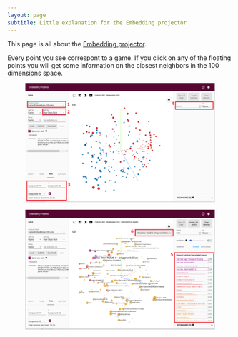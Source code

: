 ```yaml
---
layout: page
subtitle: Little explanation for the Embedding projector
---
```


This page is all about the <a href="http://projector.tensorflow.org/?config=https://gist.githubusercontent.com/dmizr/6ed0d83d738a86a3d57e7a8455efe83f/raw/6b7aed45e8d7d5eec7d4f5fb0f71d9c74f0423e8/projector_config_all.json">Embedding projector</a>.

Every point you see correspont to a game. If you click on any of the floating points you will get some information on the closest neighbors in the 100 dimensions space.
<figure>
    <img src="img/tensorflow_1.png">
    <figcaption></figcaption>
</figure>
<figure>
    <img src="img/tensorflow_2.png">
    <figcaption></figcaption>
</figure>